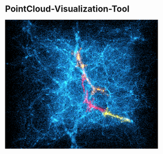 # PointCloud-Visualization-Tool
![Image](https://github.com/LixiangZhao98/PointCloud-Visualization-Tool/blob/master/Assets/pic/Filament.png "Image")
